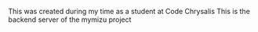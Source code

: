 This was created during my time as a student at Code Chrysalis
This is the backend server of the mymizu project
